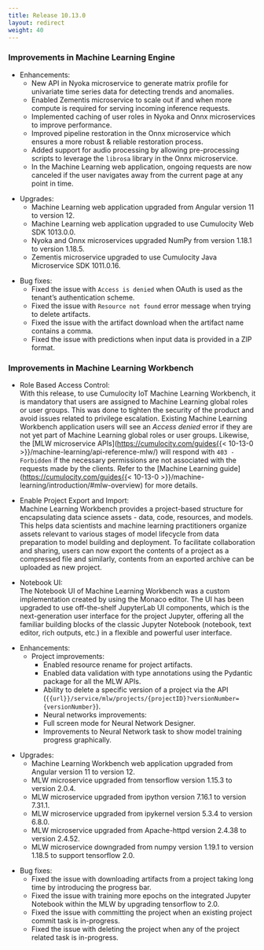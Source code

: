 ```yaml
---
title: Release 10.13.0
layout: redirect
weight: 40
---
```


### Improvements in Machine Learning Engine

- Enhancements:
  - New API in Nyoka microservice to generate matrix profile for univariate time series data for detecting trends and anomalies.
  - Enabled Zementis microservice to scale out if and when more compute is required for serving incoming inference requests.
  - Implemented caching of user roles in Nyoka and Onnx microservices to improve performance.
  - Improved pipeline restoration in the Onnx microservice which ensures a more robust & reliable restoration process.
  - Added support for audio processing by allowing pre-processing scripts to leverage the `librosa` library in the Onnx microservice.
  - In the Machine Learning web application, ongoing requests are now canceled if the user navigates away from the current page at any point in time.

* Upgrades:
  * Machine Learning web application upgraded from Angular version 11 to version 12.
  * Machine Learning web application upgraded to use Cumulocity Web SDK 1013.0.0.
  * Nyoka and Onnx microservices upgraded NumPy from version 1.18.1 to version 1.18.5.
  * Zementis microservice upgraded to use Cumulocity Java Microservice SDK 1011.0.16.

- Bug fixes:
  - Fixed the issue with `Access is denied` when OAuth is used as the tenant’s authentication scheme.
  - Fixed the issue with `Resource not found` error message when trying to delete artifacts.
  - Fixed the issue with the artifact download when the artifact name contains a comma.
  - Fixed the issue with predictions when input data is provided in a ZIP format.


### Improvements in Machine Learning Workbench

* Role Based Access Control:\
With this release, to use Cumulocity IoT Machine Learning Workbench, it is mandatory that users are assigned to Machine Learning global roles or user groups. This was done to tighten the security of the product and avoid issues related to privilege escalation. Existing Machine Learning Workbench application users will see an *Access denied* error if they are not yet part of Machine Learning global roles or user groups. Likewise, the [MLW microservice APIs](https://cumulocity.com/guides{{< 10-13-0 >}}/machine-learning/api-reference-mlw/) will respond with `403 - Forbidden` if the necessary permissions are not associated with the requests made by the clients. Refer to the [Machine Learning guide](https://cumulocity.com/guides{{< 10-13-0 >}}/machine-learning/introduction/#mlw-overview) for more details.

* Enable Project Export and Import:\
Machine Learning Workbench provides a project-based structure for encapsulating data science assets - data, code, resources, and models. This helps data scientists and machine learning practitioners organize assets relevant to various stages of model lifecycle from data preparation to model building and deployment. To facilitate collaboration and sharing, users can now export the contents of a project as a compressed file and similarly, contents from an exported archive can be uploaded as new project.

* Notebook UI:\
The Notebook UI of Machine Learning Workbench was a custom implementation created by using the Monaco editor. The UI has been upgraded to use off-the-shelf JupyterLab UI components, which is the next-generation user interface for the project Jupyter, offering all the familiar building blocks of the classic Jupyter Notebook (notebook, text editor, rich outputs, etc.) in a flexible and powerful user interface.

- Enhancements:
  - Project improvements:
    - Enabled resource rename for project artifacts.
    - Enabled data validation with type annotations using the Pydantic package for all the MLW APIs.
    - Ability to delete a specific version of a project via the API (`{{url}}/service/mlw/projects/{projectID}?versionNumber={versionNumber}`).
    - Neural networks improvements:
    - Full screen mode for Neural Network Designer.
    - Improvements to Neural Network task to show model training progress graphically.

* Upgrades:
  * Machine Learning Workbench web application upgraded from Angular version 11 to version 12.
  * MLW microservice upgraded from tensorflow version 1.15.3 to version 2.0.4.
  * MLW microservice upgraded from ipython version 7.16.1 to version 7.31.1.
  * MLW microservice upgraded from ipykernel version 5.3.4 to version 6.8.0.
  * MLW microservice upgraded from Apache-httpd version 2.4.38 to version 2.4.52.
  * MLW microservice downgraded from numpy version 1.19.1 to version 1.18.5 to support tensorflow 2.0.

- Bug fixes:
  - Fixed the issue with downloading artifacts from a project taking long time by introducing the progress bar.
  - Fixed the issue with training more epochs on the integrated Jupyter Notebook within the MLW by upgrading tensorflow to 2.0.
  - Fixed the issue with committing the project when an existing project commit task is in-progress.
  - Fixed the issue with deleting the project when any of the project related task is in-progress.
